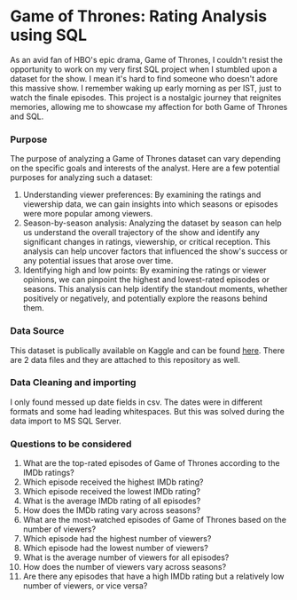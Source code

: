 # Game of Thrones: Rating Analysis using SQL
As an avid fan of HBO's epic drama, Game of Thrones, I couldn't resist the opportunity to work on my very first SQL project when I stumbled upon a dataset for the show. I mean  it's hard to find someone who doesn't adore this massive show. I remember waking up early morning as per IST, just to watch the finale episodes. This project is a nostalgic journey that reignites memories, allowing me to showcase my affection for both Game of Thrones and SQL.

### Purpose
The purpose of analyzing a Game of Thrones dataset can vary depending on the specific goals and interests of the analyst. Here are a few potential purposes for analyzing such a dataset:
1. Understanding viewer preferences: By examining the ratings and viewership data, we can gain insights into which seasons or episodes were more popular among viewers.
2. Season-by-season analysis: Analyzing the dataset by season can help us understand the overall trajectory of the show and identify any significant changes in ratings, viewership, or critical reception. This analysis can help uncover factors that influenced the show's success or any potential issues that arose over time.
3. Identifying high and low points: By examining the ratings or viewer opinions, we can pinpoint the highest and lowest-rated episodes or seasons. This analysis can help identify the standout moments, whether positively or negatively, and potentially explore the reasons behind them.

### Data Source
This dataset is publically available on Kaggle and can be found [here](https://www.kaggle.com/datasets/bcruise/game-of-thrones-episodes?select=game_of_thrones_episodes.csv).
There are 2 data files and they are attached to this repository as well.

### Data Cleaning and importing
I only found messed up date fields in csv. The dates were in different formats and some had leading whitespaces. But this was solved during the data import to MS SQL Server.

### Questions to be considered
1. What are the top-rated episodes of Game of Thrones according to the IMDb ratings?
2. Which episode received the highest IMDb rating?
3. Which episode received the lowest IMDb rating?
4. What is the average IMDb rating of all episodes?
5. How does the IMDb rating vary across seasons?
6. What are the most-watched episodes of Game of Thrones based on the number of viewers?
7. Which episode had the highest number of viewers?
8. Which episode had the lowest number of viewers?
9. What is the average number of viewers for all episodes?
10. How does the number of viewers vary across seasons?
11. Are there any episodes that have a high IMDb rating but a relatively low number of viewers, or vice versa?
